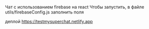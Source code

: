 Чат с использованием firebase на react
Чтобы запустить, в файле utils/firebaseConfig.js заполнить поля

деплой https://testmysuperchat.netlify.app
